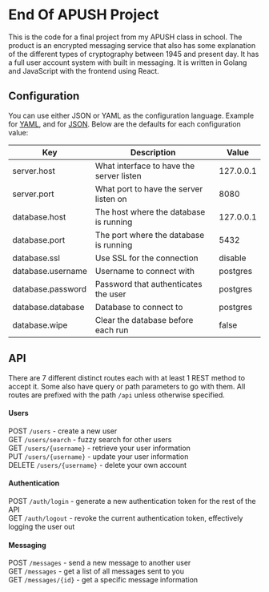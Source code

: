 # End Of APUSH Project
This is the code for a final project from my APUSH class in school. The product is an encrypted messaging service that also has some explanation of the different types of cryptography between 1945 and present day. It has a full user account system with built in messaging. It is written in Golang and JavaScript with the frontend using React. 

## Configuration
You can use either JSON or YAML as the configuration language. Example for [YAML](./config.sample.yaml), and for [JSON](./config.sample.json). Below are the defaults for each configuration value:

| Key               | Description                              | Value     |
|-------------------|------------------------------------------|-----------|
| server.host       | What interface to have the server listen | 127.0.0.1 |
| server.port       | What port to have the server listen on   | 8080      |
| database.host     | The host where the database is running   | 127.0.0.1 |
| database.port     | The port where the database is running   | 5432      |
| database.ssl      | Use SSL for the connection               | disable   |
| database.username | Username to connect with                 | postgres  |
| database.password | Password that authenticates the user     | postgres  |
| database.database | Database to connect to                   | postgres  |
| database.wipe     | Clear the database before each run       | false     |

## API
There are 7 different distinct routes each with at least 1 REST method to accept it. Some also have query or path parameters to go with them. All routes are prefixed with the path `/api` unless otherwise specified.

#### Users
POST `/users` - create a new user<br/>
GET `/users/search` - fuzzy search for other users<br/>
GET `/users/{username}` - retrieve your user information<br/>
PUT `/users/{username}` - update your user information<br/>
DELETE `/users/{username}` - delete your own account<br/>

#### Authentication
POST `/auth/login` - generate a new authentication token for the rest of the API<br/>
GET `/auth/logout` - revoke the current authentication token, effectively logging the user out<br/>

#### Messaging
POST `/messages` - send a new message to another user<br/>
GET `/messages` - get a list of all messages sent to you<br/>
GET `/messages/{id}` - get a specific message information<br/>
